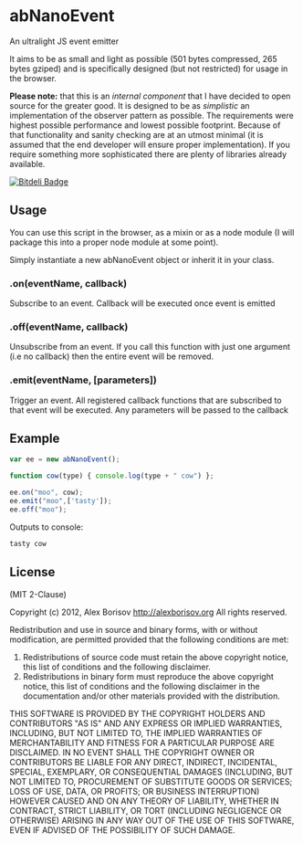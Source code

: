 # abNanoEvent
An ultralight JS event emitter

It aims to be as small and light as possible (501 bytes compressed, 265 bytes gziped) and is specifically designed (but not restricted) for usage in the browser.

**Please note:** that this is an *internal component* that I have decided to open source for the greater good. It is designed to be as *simplistic* an implementation of the observer pattern as possible. The requirements were highest possible performance and lowest possible footprint. Because of that functionality and sanity checking are at an utmost minimal (it is assumed that the end developer will ensure proper implementation). If you require something more sophisticated there are plenty of libraries already available.

[![Bitdeli Badge](https://d2weczhvl823v0.cloudfront.net/alexborisov/abnanoevent/trend.png)](https://bitdeli.com/free "Bitdeli Badge")

## Usage

You can use this script in the browser, as a mixin or as a node module (I will package this into a proper node module at some point).

Simply instantiate a new abNanoEvent object or inherit it in your class.

### .on(eventName, callback)
  Subscribe to an event. Callback will be executed once event is emitted

### .off(eventName, callback)
  Unsubscribe from an event. If you call this function with just one argument (i.e no callback) then the entire event will be removed.

### .emit(eventName, [parameters])
  Trigger an event. All registered callback functions that are subscribed to that event will be executed. Any parameters will be passed to the callback

## Example

```js
var ee = new abNanoEvent();

function cow(type) { console.log(type + " cow") };

ee.on("moo", cow);
ee.emit("moo",['tasty']);
ee.off("moo");
```

Outputs to console:

```js
tasty cow
```

## License
(MIT 2-Clause)

Copyright (c) 2012, Alex Borisov <http://alexborisov.org>
All rights reserved.

Redistribution and use in source and binary forms, with or without
modification, are permitted provided that the following conditions are met:

1. Redistributions of source code must retain the above copyright notice, this
   list of conditions and the following disclaimer.
2. Redistributions in binary form must reproduce the above copyright notice,
   this list of conditions and the following disclaimer in the documentation
   and/or other materials provided with the distribution.

THIS SOFTWARE IS PROVIDED BY THE COPYRIGHT HOLDERS AND CONTRIBUTORS "AS IS" AND
ANY EXPRESS OR IMPLIED WARRANTIES, INCLUDING, BUT NOT LIMITED TO, THE IMPLIED
WARRANTIES OF MERCHANTABILITY AND FITNESS FOR A PARTICULAR PURPOSE ARE
DISCLAIMED. IN NO EVENT SHALL THE COPYRIGHT OWNER OR CONTRIBUTORS BE LIABLE FOR
ANY DIRECT, INDIRECT, INCIDENTAL, SPECIAL, EXEMPLARY, OR CONSEQUENTIAL DAMAGES
(INCLUDING, BUT NOT LIMITED TO, PROCUREMENT OF SUBSTITUTE GOODS OR SERVICES;
LOSS OF USE, DATA, OR PROFITS; OR BUSINESS INTERRUPTION) HOWEVER CAUSED AND
ON ANY THEORY OF LIABILITY, WHETHER IN CONTRACT, STRICT LIABILITY, OR TORT
(INCLUDING NEGLIGENCE OR OTHERWISE) ARISING IN ANY WAY OUT OF THE USE OF THIS
SOFTWARE, EVEN IF ADVISED OF THE POSSIBILITY OF SUCH DAMAGE.
